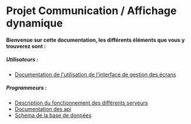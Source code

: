# Projet Communication / Affichage dynamique
#### Bienvenue sur cette documentation, les différents éléments que vous y trouverez sont :
##### Utilisateurs :
- [Documentation de l'utilisation de l'interface de gestion des écrans](user.md)

##### Programmeurs :
- [Description du fonctionnement des différents serveurs](servers.md)
- [Documentation des api](./api/api.md)
- [Schema de la base de données](https://docs.google.com/drawings/d/1yCdKcljLSONPLhfrOhq5kneu9itC2eBE0EqdtVylxFo/edit)
